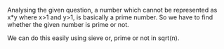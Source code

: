 Analysing the given question, a number which cannot be represented as x*y where x>1 and y>1, is basically a prime number. So we have to find whether the given number is prime or not.

We can do this easily using sieve or, prime or not in sqrt(n).
